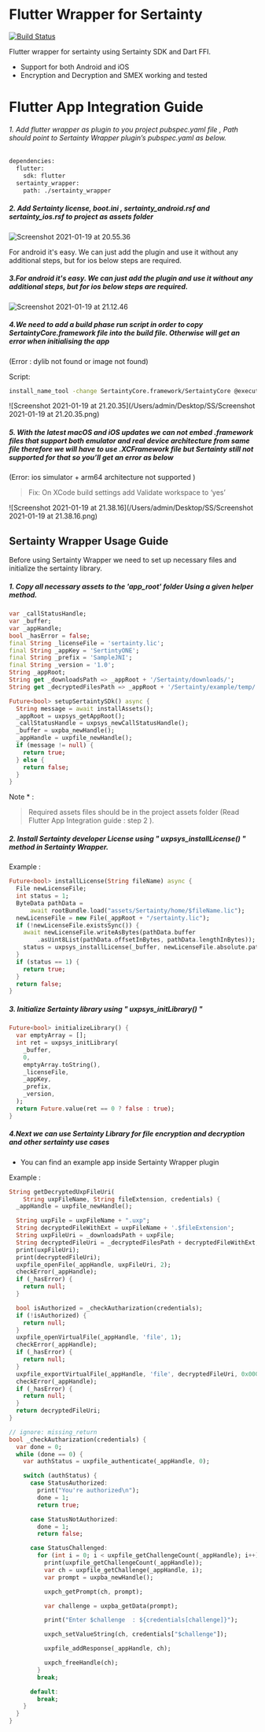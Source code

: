 # Flutter Wrapper for Sertainty

[![Build Status](https://travis-ci.org/joemccann/dillinger.svg?branch=master)](https://tfs.champsoft.com/tfs/DefaultCollection/MYOU_Mobile/_git/Sertainty_flutter_Wrapper)

Flutter wrapper for sertainty using Sertainty SDK and Dart FFI.

  - Support for both Android and iOS
  - Encryption and Decryption and SMEX working and tested

# Flutter App Integration Guide

###### 1. Add flutter wrapper as plugin to you project pubspec.yaml file , Path should point to Sertainty Wrapper plugin’s pubspec.yaml as below.

```sh 
dependencies:
  flutter:
    sdk: flutter
  sertainty_wrapper:
    path: ./sertainty_wrapper
```

##### 2. Add Sertainty license, boot.ini , sertainty_android.rsf and sertainty_ios.rsf to project as assets folder

![Screenshot 2021-01-19 at 20.55.36](https://tharudgfiles.s3.us-east-2.amazonaws.com/Screenshot+2021-01-19+at+20.55.36.png)

For android it's easy. We can just add the plugin and use it without any additional steps, but for ios below steps are required.

##### 3.For android it's easy. We can just add the plugin and use it without any additional steps, but for ios below steps are required.

![Screenshot 2021-01-19 at 21.12.46](https://tharudgfiles.s3.us-east-2.amazonaws.com/Screenshot+2021-01-19+at+21.12.46.png)



##### 4.We need to add a build phase run script in order to copy SertaintyCore.framework file into the build file. Otherwise will get an error when initialising the app

 (Error : dylib not found or image not found)

Script:

```sh
install_name_tool -change SertaintyCore.framework/SertaintyCore @executable_path/Frameworks/SertaintyCore.framework SertaintyCore $TARGET_BUILD_DIR/$TARGET_NAME.app $TARGET_NAME
```

![Screenshot 2021-01-19 at 21.20.35](/Users/admin/Desktop/SS/Screenshot 2021-01-19 at 21.20.35.png)



##### 5. With the latest macOS and iOS updates we can not embed .framework files that support both emulator and real device architecture from same file therefore we will have to use .XCFramework file but Sertainty still not supported for that so you’ll get an error as below

(Error: ios simulator + arm64 architecture not supported ) 

> Fix: On XCode build settings add Validate workspace to ‘yes’

 ![Screenshot 2021-01-19 at 21.38.16](/Users/admin/Desktop/SS/Screenshot 2021-01-19 at 21.38.16.png)



## Sertainty Wrapper Usage Guide

Before using Sertainty Wrapper we need to set up necessary files and initialize the sertainty library.

##### 1. Copy all necessary assets to the 'app_root' folder Using a given helper method.

```dart
var _callStatusHandle;
var _buffer;
var _appHandle;
bool _hasError = false;
final String _licenseFile = 'sertainty.lic';
final String _appKey = 'SertintyONE';
final String _prefix = 'SampleJNI';
final String _version = '1.0';
String _appRoot;
String get _downloadsPath => _appRoot + '/Sertainty/downloads/';
String get _decryptedFilesPath => _appRoot + '/Sertainty/example/temp/';

Future<bool> setupSertaintySDk() async {
  String message = await installAssets();
  _appRoot = uxpsys_getAppRoot();
  _callStatusHandle = uxpsys_newCallStatusHandle();
  _buffer = uxpba_newHandle();
  _appHandle = uxpfile_newHandle();
  if (message != null) {
    return true;
  } else {
    return false;
  }
}
```



Note * : 

> Required assets files should be in the project assets folder (Read Flutter App Integration guide : step 2 ).

##### 2. Install Sertainty developer License using " uxpsys_installLicense() " method in Sertainty Wrapper.

Example : 

```dart
Future<bool> installLicense(String fileName) async {
  File newLicenseFile;
  int status = 1;
  ByteData pathData =
      await rootBundle.load("assets/Sertainty/home/$fileName.lic");
  newLicenseFile = new File(_appRoot + "/sertainty.lic");
  if (!newLicenseFile.existsSync()) {
    await newLicenseFile.writeAsBytes(pathData.buffer
        .asUint8List(pathData.offsetInBytes, pathData.lengthInBytes));
    status = uxpsys_installLicense(_buffer, newLicenseFile.absolute.path);
  }
  if (status == 1) {
    return true;
  }
  return false;
}
```



##### 3. Initialize Sertainty library using " uxpsys_initLibrary() "

```dart
Future<bool> initializeLibrary() {
  var emptyArray = [];
  int ret = uxpsys_initLibrary(
    _buffer,
    0,
    emptyArray.toString(),
    _licenseFile,
    _appKey,
    _prefix,
    _version,
  );
  return Future.value(ret == 0 ? false : true);
}
```

##### 4.Next we can use Sertainty Library for file encryption and decryption and other sertainty use cases

* You can find an example app inside Sertainty Wrapper plugin

Example :

```dart
String getDecryptedUxpFileUri(
    String uxpFileName, String fileExtension, credentials) {
  _appHandle = uxpfile_newHandle();

  String uxpFile = uxpFileName + ".uxp";
  String decryptedFileWithExt = uxpFileName + '.$fileExtension';
  String uxpFileUri = _downloadsPath + uxpFile;
  String decryptedFileUri = _decryptedFilesPath + decryptedFileWithExt;
  print(uxpFileUri);
  print(decryptedFileUri);
  uxpfile_openFile(_appHandle, uxpFileUri, 2);
  checkError(_appHandle);
  if (_hasError) {
    return null;
  }

  bool isAuthorized = _checkAutharization(credentials);
  if (!isAuthorized) {
    return null;
  }
  uxpfile_openVirtualFile(_appHandle, 'file', 1);
  checkError(_appHandle);
  if (_hasError) {
    return null;
  }
  uxpfile_exportVirtualFile(_appHandle, 'file', decryptedFileUri, 0x00001);
  checkError(_appHandle);
  if (_hasError) {
    return null;
  }
  return decryptedFileUri;
}

// ignore: missing_return
bool _checkAutharization(credentials) {
  var done = 0;
  while (done == 0) {
    var authStatus = uxpfile_authenticate(_appHandle, 0);

    switch (authStatus) {
      case StatusAuthorized:
        print("You're authorized\n");
        done = 1;
        return true;

      case StatusNotAuthorized:
        done = 1;
        return false;

      case StatusChallenged:
        for (int i = 0; i < uxpfile_getChallengeCount(_appHandle); i++) {
          print(uxpfile_getChallengeCount(_appHandle));
          var ch = uxpfile_getChallenge(_appHandle, i);
          var prompt = uxpba_newHandle();

          uxpch_getPrompt(ch, prompt);

          var challenge = uxpba_getData(prompt);

          print("Enter $challenge  : ${credentials[challenge]}");

          uxpch_setValueString(ch, credentials["$challenge"]);

          uxpfile_addResponse(_appHandle, ch);

          uxpch_freeHandle(ch);
        }
        break;

      default:
        break;
    }
  }
}
```

 
